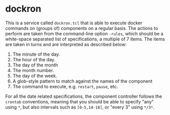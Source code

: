 # dockron

This is a service called `dockron.tcl` that is able to execute docker
commands on (groups of) components on a regular basis.  The actions to
perform are taken from the command-line option `-rules`, which should
be a white-space separated list of specifications, a multiple of 7
items.  The items are taken in turns and are interpreted as described
below:

1. The minute of the day.
2. The hour of the day.
3. The day of the month
4. The month number.
5. The day of the week.
6. A glob-style pattern to match against the names of the component
7. The command to execute, e.g. `restart`, `pause`, etc.

For all the date related specifications, the component controller
follows the `crontab` conventions, meaning that you should be able to
specify "any" using `*`, but also intervals such as `[0-5,14-18]`, or
"every 3" using `*/3*`.